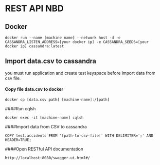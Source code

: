 # REST API NBD
## Docker
```
docker run --name [machine name] --network host -d -e CASSANDRA_LISTEN_ADDRESS=[your docker ip] -e CASSANDRA_SEEDS=[your docker ip] cassandra:latest
```

## Import data.csv to cassandra
you must run application and create test keyspace before import data from csv file.
#### Copy file data.csv to docker
```
docker cp [data.csv path] [machine-name]:/[path]
```

####Run cqlsh
```
docker exec -it [machine-name] cqlsh
```

####Import data from CSV to cassandra
```aidl
COPY test.accidents FROM '[path-to-csv-file]' WITH DELIMITER=';' AND HEADER=TRUE;
```

####Open RESTful API documentation
```aidl
http://localhost:8080/swagger-ui.html#/
```